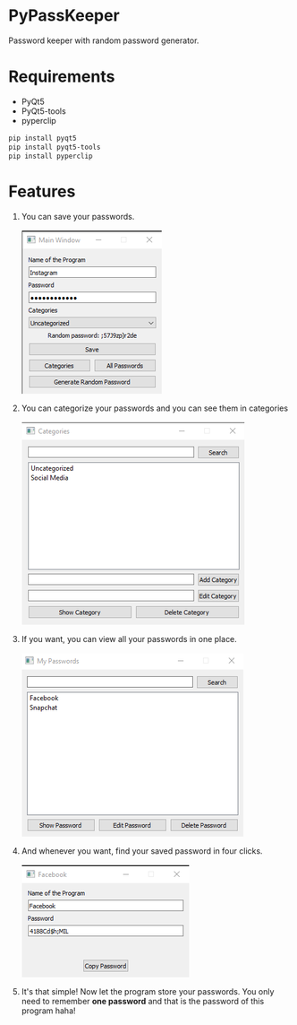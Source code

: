 # PyPassKeeper
Password keeper with random password generator.
# Requirements
- PyQt5
- PyQt5-tools
- pyperclip
```
pip install pyqt5
pip install pyqt5-tools
pip install pyperclip
```
# Features

1. You can save your passwords.
<br> <br>
![](/images/menu.png)

2. You can categorize your passwords and you can see them in categories
<br> <br>
![](/images/categories.png)

3. If you want, you can view all your passwords in one place.
<br> <br>
![](/images/image2.png)

4. And whenever you want, find your saved password in four clicks.
<br> <br>
![](/images/showpassword.png)

5. It's that simple! Now let the program store your passwords. You only need to remember **one password** and that is the password of this program haha!

